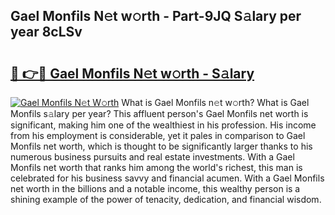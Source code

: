 ## Gael Monfils N𝚎t w𝚘rth - Part-9JQ S𝚊lary per year 8cLSv

# <h2><a href="http://gc1alu.nevu.top/?p=Gael+Monfils">🔗 👉🔴 Gael Monfils N𝚎t w𝚘rth - S𝚊lary</a></h2>

[![Gael Monfils N𝚎t W𝚘rth](https://i.imgur.com/Oavwk0R.jpeg)](http://gc1alu.nevu.top/?p=Gael+Monfils)
What is Gael Monfils n𝚎t w𝚘rth? What is Gael Monfils s𝚊lary per year?
This affluent person's Gael Monfils net worth is significant, making him one of the wealthiest in his profession. His income from his employment is considerable, yet it pales in comparison to Gael Monfils net worth, which is thought to be significantly larger thanks to his numerous business pursuits and real estate investments. With a Gael Monfils net worth that ranks him among the world's richest, this man is celebrated for his business savvy and financial acumen. With a Gael Monfils net worth in the billions and a notable income, this wealthy person is a shining example of the power of tenacity, dedication, and financial wisdom.
